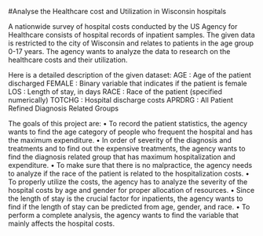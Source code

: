 #Analyse the Healthcare cost and Utilization in Wisconsin hospitals

A nationwide survey of hospital costs conducted by the US Agency for Healthcare consists of hospital records of inpatient samples.
The given data is restricted to the city of Wisconsin and relates to patients in the age group 0-17 years.
The agency wants to analyze the data to research on the healthcare costs and their utilization. 

Here is a detailed description of the given dataset: 
AGE : Age of the patient discharged 
FEMALE : Binary variable that indicates if the patient is female 
LOS : Length of stay, in days 
RACE : Race of the patient (specified numerically) 
TOTCHG : Hospital discharge costs 
APRDRG : All Patient Refined Diagnosis Related Groups

The goals of this project are: 
•	To record the patient statistics, the agency wants to find the age category of people who frequent the hospital and has the maximum expenditure. 
•	In order of severity of the diagnosis and treatments and to find out the expensive treatments, the agency wants to find the diagnosis related group that has maximum hospitalization and expenditure. 
•	To make sure that there is no malpractice, the agency needs to analyze if the race of the patient is related to the hospitalization costs. 
•	To properly utilize the costs, the agency has to analyze the severity of the hospital costs by age and gender for proper allocation of resources. 
•	Since the length of stay is the crucial factor for inpatients, the agency wants to find if the length of stay can be predicted from age, gender, and race. 
•	To perform a complete analysis, the agency wants to find the variable that mainly affects the hospital costs. 
 